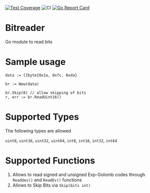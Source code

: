 [![Test Coverage](https://raw.githubusercontent.com/wiki/morphkurt/bitreader/coverage.svg)](https://raw.githack.com/wiki/morphkurt/bitreader/coverage.html)
![CI](https://github.com/morphkurt/bitreader/actions/workflows/go.yml/badge.svg)
[![Go Report Card](https://goreportcard.com/badge/github.com/morphkurt/bitreader)](https://goreportcard.com/report/github.com/morphkurt/bitreader)

# Bitreader

Go module to read bits

# Sample usage

```
data := []byte{0x1a, 0xfc, 0xda}

br := New(data)

br.Skip(8) // allow skipping of bits
r, err := br.ReadUint16()
```

# Supported Types

The following types are allowed

`uint8`, `uint16`, `uint32`, `uint64`, `int8`, `int16`, `int32`, `int64`

# Supported Functions

1. Allows to read signed and unsigned Exp-Golomb codes through `ReadUev()` and `ReadEv()` functions
2. Allows to Skip Bits via `Skip(bits int)`
